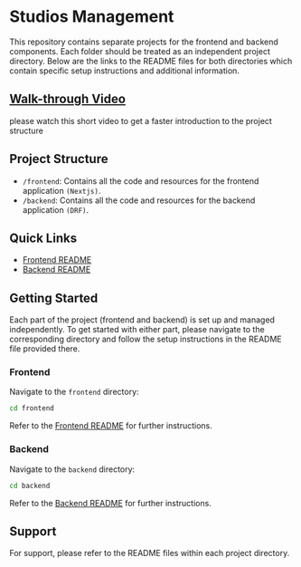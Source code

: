 # Studios Management

This repository contains separate projects for the frontend and backend components. Each folder should be treated as an independent project directory. Below are the links to the README files for both directories which contain specific setup instructions and additional information.

## [Walk-through Video](https://go.screenpal.com/watch/cZhqjCVLUnY)
please watch this short video to get a faster introduction to the project structure
## Project Structure

- `/frontend`: Contains all the code and resources for the frontend application `(Nextjs)`.
- `/backend`: Contains all the code and resources for the backend application `(DRF)`.

## Quick Links

- [Frontend README](./frontend/README.md)
- [Backend README](./backend/README.md)

## Getting Started

Each part of the project (frontend and backend) is set up and managed independently. To get started with either part, please navigate to the corresponding directory and follow the setup instructions in the README file provided there.

### Frontend

Navigate to the `frontend` directory:

```bash
cd frontend
```

Refer to the [Frontend README](./frontend/README.md) for further instructions.

### Backend

Navigate to the `backend` directory:

```bash
cd backend
```

Refer to the [Backend README](./backend/README.md) for further instructions.

## Support

For support, please refer to the README files within each project directory.
